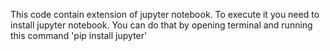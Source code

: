 This code contain extension of jupyter notebook.
To execute it you need to install jupyter notebook.
You can do that by opening terminal and running this command 'pip install jupyter'
